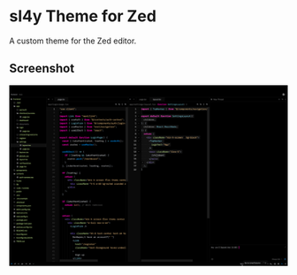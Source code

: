 # sl4y Theme for Zed

A custom theme for the Zed editor.

## Screenshot

![sl4y theme screenshot](asset/ss.png)
